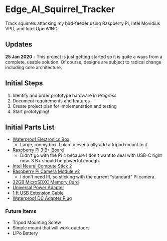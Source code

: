 # Edge_AI_Squirrel_Tracker
Track squirrels attacking my bird-feeder using Raspberry Pi, Intel Movidius VPU, and Intel OpenVINO
## Updates
**25 Jan 2020** - This project is just getting started so it is quite a ways from a complete, usable solution.  Of course, designs are subject to radical change including core architecture.
## Initial Steps
1. Identify and order prototype hardware _In Progress_
2. Document requirements and features
3. Create project plan for implementation and testing
4. Start prototyping!
## Initial Parts List
* [Waterproof Electronics Box][Box Link]
  * Large, roomy box.  I plan to eventually add a tripod mount to it.
* [Raspberry Pi 3 B+ Board][Pi Link]
  * Didn't go with the Pi 4 because I don't want to deal with USB-C right now.  3 B+ should be powerful enough.
* [Intel Neural Compute Stick 2][VPU Link]
* [Raspberry Pi Camera Module v2][Camera Link]
  * I don't need IR, so sticking with the current "standard" Pi camera.
* [32GB MicroSDXC Memory Card][MemCard Link]
* [Universal Power Adapter][DCAdapter Link]
* [1 ft USB Extension Cable][USBCable Link]
* [Waterproof DC Adapter Plug][Plug Link]
### Future items
* Tripod Mounting Screw
* Simple mount that will work outdoors
* LiPo Battery

[Box Link]: https://www.amazon.com/gp/product/B07CN22GBC/ref=ppx_yo_dt_b_asin_title_o01_s00?ie=UTF8&psc=1
[Pi Link]: https://www.amazon.com/gp/product/B07BDR5PDW/ref=ppx_yo_dt_b_asin_title_o01_s01?ie=UTF8&psc=1
[VPU Link]: https://www.amazon.com/gp/product/B07KT6361R/ref=ppx_od_dt_b_asin_title_s00?ie=UTF8&psc=1
[Camera Link]: https://www.amazon.com/gp/product/B01ER2SKFS/ref=ppx_yo_dt_b_asin_title_o01_s01?ie=UTF8&psc=1
[MemCard Link]: https://www.amazon.com/gp/product/B06XWN9Q99/ref=ppx_od_dt_b_asin_title_s01?ie=UTF8&psc=1
[DCAdapter Link]: https://www.amazon.com/gp/product/B01MT5WVCG/ref=ppx_yo_dt_b_asin_title_o01_s01?ie=UTF8&psc=1
[USBCable Link]: https://www.amazon.com/gp/product/B01M1KKJ7S/ref=ppx_yo_dt_b_asin_title_o01_s01?ie=UTF8&psc=1
[Plug Link]: https://www.amazon.com/gp/product/B081GX46T1/ref=ppx_yo_dt_b_asin_title_o02_s00?ie=UTF8&psc=1

